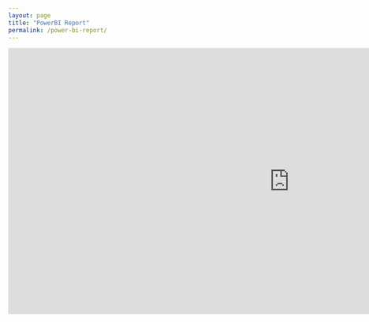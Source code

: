 ```yaml
---
layout: page
title: "PowerBI Report"
permalink: /power-bi-report/
---
```



<iframe title="kba_system_tracker_viz" width="1140" height="541.25" src="https://app.powerbi.com/reportEmbed?reportId=8adf97c3-6951-4625-b787-8b26149e2118&autoAuth=true&ctid=165b7931-7abb-4263-b704-eef5a645c41f" frameborder="0" allowFullScreen="true"></iframe>